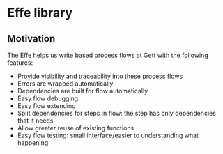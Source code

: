# Effe library

## Motivation

The Effe helps us write based process flows at Gett with the following features:

- Provide visibility and traceability into these process flows
- Errors are wrapped automatically
- Dependencies are built for flow automatically
- Easy flow debugging
- Easy flow extending
- Split dependencies for steps in flow: the step has only dependencies that it needs
- Allow greater reuse of existing functions
- Easy flow testing: small interface/easier to understanding what happening
